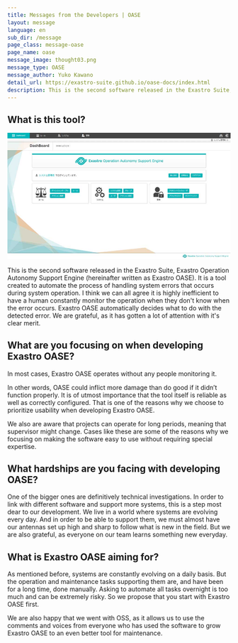 ```yaml
---
title: Messages from the Developers | OASE
layout: message
language: en
sub_dir: /message
page_class: message-oase
page_name: oase
message_image: thought03.png
message_type: OASE
message_author: Yuko Kawano
detail_url: https://exastro-suite.github.io/oase-docs/index.html
description: This is the second software released in the Exastro Suite, Exastro Operation Autonomy Support Engine. It is a tool created to automate the process of handling system errors that occurs during system operation.
---
```

<h2>What is this tool?</h2>

<div class="image right"><img src="/message/img/image_oase01.jpg" alt="OASE image"></div>

<p>This is the second software released in the Exastro Suite, Exastro Operation Autonomy Support Engine (hereinafter written as Exastro OASE). It is a tool created to automate the process of handling system errors that occurs during system operation. I think we can all agree it is highly inefficient to have a human constantly monitor the operation when they don't know when the error occurs. Exastro OASE automatically decides what to do with the detected error. We are grateful, as it has gotten a lot of attention with it's clear merit.</p>

<h2>What are you focusing on when developing Exastro OASE?</h2>
<p>In most cases, Exastro OASE operates without any people monitoring it.</p>
<p>In other words, OASE could inflict more damage than do good if it didn’t function properly. It is of utmost importance that the tool itself is reliable as well as correctly configured. That is one of the reasons why we choose to prioritize usability when developing Exastro OASE.</p>
<p>We also are aware that projects can operate for long periods, meaning that supervisor might change. Cases like these are some of the reasons why we focusing on making the software easy to use without requiring special expertise.</p>

<h2>What hardships are you facing with developing OASE?</h2>
<p>One of the bigger ones are definitively technical investigations. In order to link with different software and support more systems, this is a step most dear to our development. We live in a world where systems are evolving every day. And in order to be able to support them, we must almost have our antennas set up high and sharp to follow what is new in the field. But we are also grateful, as everyone on our team learns something new everyday.</p>

<h2>What is Exastro OASE aiming for?</h2>
<p>As mentioned before, systems are constantly evolving on a daily basis. But the operation and maintenance tasks supporting them are, and have been for a long time, done manually. Asking to automate all tasks overnight is too much and can be extremely risky. So we propose that you start with Exastro OASE first.</p>
<p>We are also happy that we went with OSS, as it allows us to use the comments and voices from everyone who has used the software to grow Exastro OASE to an even better tool for maintenance.</p>